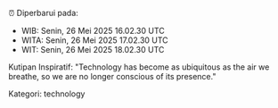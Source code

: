 ⏰ Diperbarui pada:
- WIB: Senin, 26 Mei 2025 16.02.30 UTC
- WITA: Senin, 26 Mei 2025 17.02.30 UTC
- WIT: Senin, 26 Mei 2025 18.02.30 UTC

Kutipan Inspiratif:
"Technology has become as ubiquitous as the air we breathe, so we are no longer conscious of its presence."


Kategori: technology

